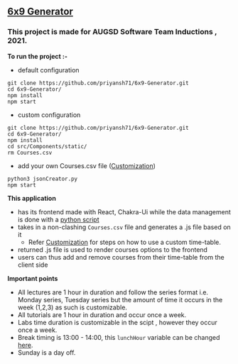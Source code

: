## [6x9 Generator](https://github.com/priyansh71/6x9-Generator/)
### This project is made for AUGSD Software Team Inductions , 2021.

**To run the project  :-**
- default configuration
``` 
git clone https://github.com/priyansh71/6x9-Generator.git
cd 6x9-Generator/
npm install
npm start
```
- custom configuration
``` 
git clone https://github.com/priyansh71/6x9-Generator.git
cd 6x9-Generator/
npm install
cd src/Components/static/
rm Courses.csv
```
   - add your own Courses.csv file ([Customization](https://github.com/priyansh71/6x9-Generator/blob/main/src/Components/static/README.md))
  
``` 
python3 jsonCreator.py
npm start
```
**This application**
- has its frontend made with React, Chakra-Ui while the data management is done with a [python script](https://github.com/priyansh71/6x9-Generator/blob/main/src/Components/static/jsonCreator.py)
- takes in a non-clashing ```Courses.csv``` file and generates a .js file based on it
   - Refer [Customization](https://github.com/priyansh71/6x9-Generator/tree/main/src/Components/static/README.md) for steps on how to use a custom time-table.
- returned .js file is used to render courses options to the frontend
- users can thus add and remove courses from their time-table from the client side

**Important points**
- All lectures are 1 hour in duration and follow the series format i.e. Monday series, Tuesday series but the amount of time it occurs in the week (1,2,3) as such is customizable.
- All tutorials are 1 hour in duration and occur once a week.
- Labs time duration is customizable in the scipt ,  however they occur once a week.
- Break timing is 13:00 - 14:00, this `lunchHour` variable can be changed [here](https://github.com/priyansh71/6x9-Generator/blob/0047bbf71816c08b258e9dee4af6659db87bab34/src/Components/static/jsonCreator.py#L3).
- Sunday is a day off.
